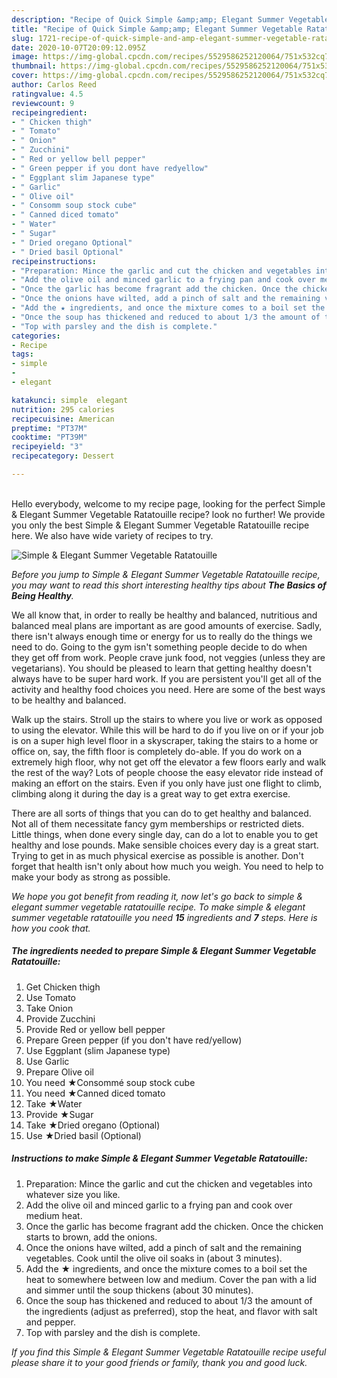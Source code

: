 ```yaml
---
description: "Recipe of Quick Simple &amp;amp; Elegant Summer Vegetable Ratatouille"
title: "Recipe of Quick Simple &amp;amp; Elegant Summer Vegetable Ratatouille"
slug: 1721-recipe-of-quick-simple-and-amp-elegant-summer-vegetable-ratatouille
date: 2020-10-07T20:09:12.095Z
image: https://img-global.cpcdn.com/recipes/5529586252120064/751x532cq70/simple-elegant-summer-vegetable-ratatouille-recipe-main-photo.jpg
thumbnail: https://img-global.cpcdn.com/recipes/5529586252120064/751x532cq70/simple-elegant-summer-vegetable-ratatouille-recipe-main-photo.jpg
cover: https://img-global.cpcdn.com/recipes/5529586252120064/751x532cq70/simple-elegant-summer-vegetable-ratatouille-recipe-main-photo.jpg
author: Carlos Reed
ratingvalue: 4.5
reviewcount: 9
recipeingredient:
- " Chicken thigh"
- " Tomato"
- " Onion"
- " Zucchini"
- " Red or yellow bell pepper"
- " Green pepper if you dont have redyellow"
- " Eggplant slim Japanese type"
- " Garlic"
- " Olive oil"
- " Consomm soup stock cube"
- " Canned diced tomato"
- " Water"
- " Sugar"
- " Dried oregano Optional"
- " Dried basil Optional"
recipeinstructions:
- "Preparation: Mince the garlic and cut the chicken and vegetables into whatever size you like."
- "Add the olive oil and minced garlic to a frying pan and cook over medium heat."
- "Once the garlic has become fragrant add the chicken. Once the chicken starts to brown, add the onions."
- "Once the onions have wilted, add a pinch of salt and the remaining vegetables. Cook until the olive oil soaks in (about 3 minutes)."
- "Add the ★ ingredients, and once the mixture comes to a boil set the heat to somewhere between low and medium. Cover the pan with a lid and simmer until the soup thickens (about 30 minutes)."
- "Once the soup has thickened and reduced to about 1/3 the amount of the ingredients (adjust as preferred), stop the heat, and flavor with salt and pepper."
- "Top with parsley and the dish is complete."
categories:
- Recipe
tags:
- simple
- 
- elegant

katakunci: simple  elegant 
nutrition: 295 calories
recipecuisine: American
preptime: "PT37M"
cooktime: "PT39M"
recipeyield: "3"
recipecategory: Dessert

---
```

<br>
Hello everybody, welcome to my recipe page, looking for the perfect Simple &amp; Elegant Summer Vegetable Ratatouille recipe? look no further! We provide you only the best Simple &amp; Elegant Summer Vegetable Ratatouille recipe here. We also have wide variety of recipes to try.
<br>


![Simple &amp; Elegant Summer Vegetable Ratatouille](https://img-global.cpcdn.com/recipes/5529586252120064/751x532cq70/simple-elegant-summer-vegetable-ratatouille-recipe-main-photo.jpg)

<i>Before you jump to Simple &amp; Elegant Summer Vegetable Ratatouille recipe, you may want to read this short interesting healthy tips about <strong>The Basics of Being Healthy</strong>.</i>

We all know that, in order to really be healthy and balanced, nutritious and balanced meal plans are important as are good amounts of exercise. Sadly, there isn't always enough time or energy for us to really do the things we need to do. Going to the gym isn't something people decide to do when they get off from work. People crave junk food, not veggies (unless they are vegetarians). You should be pleased to learn that getting healthy doesn't always have to be super hard work. If you are persistent you'll get all of the activity and healthy food choices you need. Here are some of the best ways to be healthy and balanced.

Walk up the stairs. Stroll up the stairs to where you live or work as opposed to using the elevator. While this will be hard to do if you live on or if your job is on a super high level floor in a skyscraper, taking the stairs to a home or office on, say, the fifth floor is completely do-able. If you do work on a extremely high floor, why not get off the elevator a few floors early and walk the rest of the way? Lots of people choose the easy elevator ride instead of making an effort on the stairs. Even if you only have just one flight to climb, climbing along it during the day is a great way to get extra exercise. 

There are all sorts of things that you can do to get healthy and balanced. Not all of them necessitate fancy gym memberships or restricted diets. Little things, when done every single day, can do a lot to enable you to get healthy and lose pounds. Make sensible choices every day is a great start. Trying to get in as much physical exercise as possible is another. Don't forget that health isn't only about how much you weigh. You need to help to make your body as strong as possible. 


<i>We hope you got benefit from reading it, now let's go back to simple &amp; elegant summer vegetable ratatouille recipe. To make simple &amp; elegant summer vegetable ratatouille you need <strong>15</strong> ingredients and <strong>7</strong> steps. Here is how you cook that.
</i>

##### The ingredients needed to prepare Simple &amp; Elegant Summer Vegetable Ratatouille:

1. Get  Chicken thigh
1. Use  Tomato
1. Take  Onion
1. Provide  Zucchini
1. Provide  Red or yellow bell pepper
1. Prepare  Green pepper (if you don&#39;t have red/yellow)
1. Use  Eggplant (slim Japanese type)
1. Use  Garlic
1. Prepare  Olive oil
1. You need  ★Consommé soup stock cube
1. You need  ★Canned diced tomato
1. Take  ★Water
1. Provide  ★Sugar
1. Take  ★Dried oregano (Optional)
1. Use  ★Dried basil (Optional)


##### Instructions to make Simple &amp; Elegant Summer Vegetable Ratatouille:

1. Preparation: Mince the garlic and cut the chicken and vegetables into whatever size you like.
1. Add the olive oil and minced garlic to a frying pan and cook over medium heat.
1. Once the garlic has become fragrant add the chicken. Once the chicken starts to brown, add the onions.
1. Once the onions have wilted, add a pinch of salt and the remaining vegetables. Cook until the olive oil soaks in (about 3 minutes).
1. Add the ★ ingredients, and once the mixture comes to a boil set the heat to somewhere between low and medium. Cover the pan with a lid and simmer until the soup thickens (about 30 minutes).
1. Once the soup has thickened and reduced to about 1/3 the amount of the ingredients (adjust as preferred), stop the heat, and flavor with salt and pepper.
1. Top with parsley and the dish is complete.


<i>If you find this Simple &amp; Elegant Summer Vegetable Ratatouille recipe useful please share it to your good friends or family, thank you and good luck.</i>
